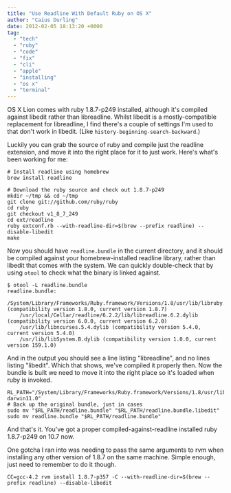 ```yaml
---
title: "Use Readline With Default Ruby on OS X"
author: "Caius Durling"
date: 2012-02-05 18:13:20 +0000
tag:
  - "tech"
  - "ruby"
  - "code"
  - "fix"
  - "cli"
  - "apple"
  - "installing"
  - "os x"
  - "terminal"
---
```


OS X Lion comes with ruby 1.8.7-p249 installed, although it's compiled against libedit rather than libreadline. Whilst libedit is a mostly-compatible replacement for libreadline, I find there's a couple of settings I'm used to that don't work in libedit. (Like `history-beginning-search-backward`.)

Luckily you can grab the source of ruby and compile just the readline extension, and move it into the right place for it to just work. Here's what's been working for me:

```shell
# Install readline using homebrew
brew install readline

# Download the ruby source and check out 1.8.7-p249
mkdir ~/tmp && cd ~/tmp
git clone git://github.com/ruby/ruby
cd ruby
git checkout v1_8_7_249
cd ext/readline
ruby extconf.rb --with-readline-dir=$(brew --prefix readline) --disable-libedit
make
```

Now you should have `readline.bundle` in the current directory, and it should be compiled against your homebrew-installed readline library, rather than libedit that comes with the system. We can quickly double-check that by using `otool` to check what the binary is linked against.


    $ otool -L readline.bundle
    readline.bundle:
        /System/Library/Frameworks/Ruby.framework/Versions/1.8/usr/lib/libruby.1.dylib (compatibility version 1.8.0, current version 1.8.7)
        /usr/local/Cellar/readline/6.2.2/lib/libreadline.6.2.dylib (compatibility version 6.0.0, current version 6.2.0)
        /usr/lib/libncurses.5.4.dylib (compatibility version 5.4.0, current version 5.4.0)
        /usr/lib/libSystem.B.dylib (compatibility version 1.0.0, current version 159.1.0)

And in the output you should see a line listing "libreadline", and no lines listing "libedit". Which that shows, we've compiled it properly then. Now the bundle is built we need to move it into the right place so it's loaded when ruby is invoked.

```shell
RL_PATH="/System/Library/Frameworks/Ruby.framework/Versions/1.8/usr/lib/ruby/1.8/universal-darwin11.0"
# Back up the original bundle, just in cases
sudo mv "$RL_PATH/readline.bundle" "$RL_PATH/readline.bundle.libedit"
sudo mv readline.bundle "$RL_PATH/readline.bundle"
```

And that's it. You've got a proper compiled-against-readline installed ruby 1.8.7-p249 on 10.7 now.

One gotcha I ran into was needing to pass the same arguments to rvm when installing any other version of 1.8.7 on the same machine. Simple enough, just need to remember to do it though.

```shell
CC=gcc-4.2 rvm install 1.8.7-p357 -C --with-readline-dir=$(brew --prefix readline) --disable-libedit
```
